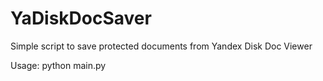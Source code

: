# YaDiskDocSaver
Simple script to save protected documents from Yandex Disk Doc Viewer

Usage: python main.py <path> <url>
